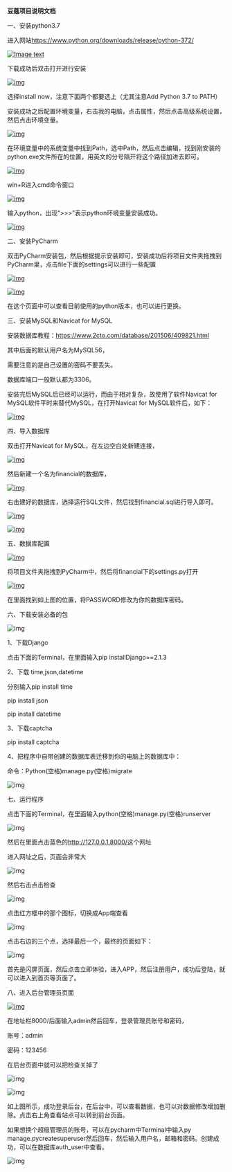 **豆蔻项目说明文档**

一、安装python3.7

进入网站<https://www.python.org/downloads/release/python-372/>

[![Image text](file:///C:/Users/wv185/AppData/Local/Temp/msohtmlclip1/01/clip_image002.jpg)](https://raw.githubusercontent.com/Aeasyfuture/money/master/financial/img/1.png)

下载成功后双击打开进行安装

[![img](file:///C:/Users/wv185/AppData/Local/Temp/msohtmlclip1/01/clip_image004.jpg)](https://raw.githubusercontent.com/Aeasyfuture/money/master/financial/img/2.png)

选择install now，注意下面两个都要选上（尤其注意Add Python 3.7 to PATH）

安装成功之后配置环境变量，右击我的电脑，点击属性，然后点击高级系统设置，然后点击环境变量。

[![img](file:///C:/Users/wv185/AppData/Local/Temp/msohtmlclip1/01/clip_image006.jpg)](https://raw.githubusercontent.com/Aeasyfuture/money/master/financial/img/3.png)

在环境变量中的系统变量中找到Path，选中Path，然后点击编辑，找到刚安装的python.exe文件所在的位置，用英文的分号隔开将这个路径加进去即可。

[![img](file:///C:/Users/wv185/AppData/Local/Temp/msohtmlclip1/01/clip_image007.png)](https://raw.githubusercontent.com/Aeasyfuture/money/master/financial/img/4.png)

win+R进入cmd命令窗口

[![img](file:///C:/Users/wv185/AppData/Local/Temp/msohtmlclip1/01/clip_image008.png)](https://raw.githubusercontent.com/Aeasyfuture/money/master/financial/img/5.png)

输入python，出现“>>>”表示python环境变量安装成功。

[![img](file:///C:/Users/wv185/AppData/Local/Temp/msohtmlclip1/01/clip_image010.jpg)](https://raw.githubusercontent.com/Aeasyfuture/money/master/financial/img/6.png)

二、安装PyCharm

双击PyCharm安装包，然后根据提示安装即可，安装成功后将项目文件夹拖拽到PyCharm里，点击file下面的settings可以进行一些配置

[![img](file:///C:/Users/wv185/AppData/Local/Temp/msohtmlclip1/01/clip_image012.jpg)](https://raw.githubusercontent.com/Aeasyfuture/money/master/financial/img/7.png)

[![img](file:///C:/Users/wv185/AppData/Local/Temp/msohtmlclip1/01/clip_image014.jpg)](https://raw.githubusercontent.com/Aeasyfuture/money/master/financial/img/8.png)

在这个页面中可以查看目前使用的python版本，也可以进行更换。

三、安装MySQL和Navicat for MySQL

安装数据库教程：<https://www.2cto.com/database/201506/409821.html>

其中后面的默认用户名为MySQL56，

需要注意的是自己设置的密码不要丢失。

数据库端口一般默认都为3306。

安装完后MySQL后已经可以运行，而由于相对复杂，故使用了软件Navicat for MySQL软件平时来替代MySQL，在打开Navicat for MySQL软件后，如下：

[![img](file:///C:/Users/wv185/AppData/Local/Temp/msohtmlclip1/01/clip_image016.jpg)](https://raw.githubusercontent.com/Aeasyfuture/money/master/financial/img/9.png)

四、导入数据库

双击打开Navicat for MySQL，在左边空白处新建连接，

[![img](file:///C:/Users/wv185/AppData/Local/Temp/msohtmlclip1/01/clip_image018.jpg)](https://raw.githubusercontent.com/Aeasyfuture/money/master/financial/img/10.png)

然后新建一个名为financial的数据库，

[![img](file:///C:/Users/wv185/AppData/Local/Temp/msohtmlclip1/01/clip_image019.png)](https://raw.githubusercontent.com/Aeasyfuture/money/master/financial/img/11.png)

右击建好的数据库，选择运行SQL文件，然后找到financial.sql进行导入即可。

[![img](file:///C:/Users/wv185/AppData/Local/Temp/msohtmlclip1/01/clip_image020.png)](https://raw.githubusercontent.com/Aeasyfuture/money/master/financial/img/12.png)

[![img](file:///C:/Users/wv185/AppData/Local/Temp/msohtmlclip1/01/clip_image022.jpg)](https://raw.githubusercontent.com/Aeasyfuture/money/master/financial/img/13.png)

五、数据库配置

[![img](file:///C:/Users/wv185/AppData/Local/Temp/msohtmlclip1/01/clip_image023.png)](https://raw.githubusercontent.com/Aeasyfuture/money/master/financial/img/14.png)

将项目文件夹拖拽到PyCharm中，然后将financial下的settings.py打开

[![img](file:///C:/Users/wv185/AppData/Local/Temp/msohtmlclip1/01/clip_image024.png)](https://raw.githubusercontent.com/Aeasyfuture/money/master/financial/img/15.png)

在里面找到如上图的位置，将PASSWORD修改为你的数据库密码。

六、下载安装必备的包

![img](file:///C:/Users/wv185/AppData/Local/Temp/msohtmlclip1/01/clip_image026.jpg)

1、下载Django

点击下面的Terminal，在里面输入pip installDjango==2.1.3

2、下载 time,json,datetime

分别输入pip install time

pip install json

pip install datetime

3、下载captcha

pip install captcha

4、把程序中自带创建的数据库表迁移到你的电脑上的数据库中：

命令：Python(空格)manage.py(空格)migrate

![img](file:///C:/Users/wv185/AppData/Local/Temp/msohtmlclip1/01/clip_image028.jpg)

七、运行程序

点击下面的Terminal，在里面输入python(空格)manage.py(空格)runserver

![img](file:///C:/Users/wv185/AppData/Local/Temp/msohtmlclip1/01/clip_image030.jpg)

然后在里面点击蓝色的<http://127.0.0.1.8000/>这个网址

进入网址之后，页面会非常大

![img](file:///C:/Users/wv185/AppData/Local/Temp/msohtmlclip1/01/clip_image032.jpg)

然后右击点击检查

![img](file:///C:/Users/wv185/AppData/Local/Temp/msohtmlclip1/01/clip_image034.jpg)

点击红方框中的那个图标，切换成App端查看

![img](file:///C:/Users/wv185/AppData/Local/Temp/msohtmlclip1/01/clip_image036.jpg)

点击右边的三个点，选择最后一个，最终的页面如下：

![img](file:///C:/Users/wv185/AppData/Local/Temp/msohtmlclip1/01/clip_image038.jpg)

首先是闪屏页面，然后点击立即体验，进入APP，然后注册用户，成功后登陆，就可以进入到首页等页面了。

八、进入后台管理员页面

[![img](file:///C:/Users/wv185/AppData/Local/Temp/msohtmlclip1/01/clip_image039.png)](https://raw.githubusercontent.com/Aeasyfuture/money/master/financial/img/22.png)

在地址栏8000/后面输入admin然后回车，登录管理员账号和密码，

账号：admin

密码：123456

在后台页面中就可以把检查关掉了

![img](file:///C:/Users/wv185/AppData/Local/Temp/msohtmlclip1/01/clip_image041.jpg)

![img](file:///C:/Users/wv185/AppData/Local/Temp/msohtmlclip1/01/clip_image043.jpg)

如上图所示，成功登录后台，在后台中，可以查看数据，也可以对数据修改增加删除。点击右上角查看站点可以转到前台页面。

如果想换个超级管理员的账号，可以在pycharm中Terminal中输入py manage.pycreatesuperuser然后回车，然后输入用户名，邮箱和密码。创建成功，可以在数据库auth_user中查看。

![img](file:///C:/Users/wv185/AppData/Local/Temp/msohtmlclip1/01/clip_image045.jpg)

 